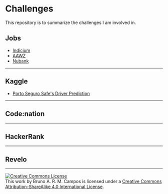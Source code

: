 # Challenges
This repository is to summarize the challenges I am involved in.

## Jobs
- [Indicium](https://github.com/brunocampos01/challenge_indicium)
- [AAWZ](https://github.com/brunocampos01/challenge_aawz)
- [Nubank]()

---
## Kaggle
- [Porto Seguro Safe's Driver Prediction](https://github.com/brunocampos01/porto-seguro-safe-driver-prediction)

---
## Code:nation

---
## HackerRank

---
## Revelo


---
<a rel="license" href="http://creativecommons.org/licenses/by-sa/4.0/"><img alt="Creative Commons License" style="border-width:0" src="https://i.creativecommons.org/l/by-sa/4.0/88x31.png" /></a><br />This work by <span xmlns:cc="http://creativecommons.org/ns#" property="cc:attributionName">Bruno A. R. M. Campos</span> is licensed under a <a rel="license" href="http://creativecommons.org/licenses/by-sa/4.0/">Creative Commons Attribution-ShareAlike 4.0 International License</a>.
